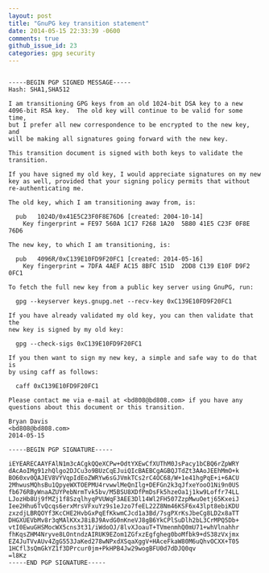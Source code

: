 ```yaml
---
layout: post
title: "GnuPG key transition statement"
date: 2014-05-15 22:33:39 -0600
comments: true
github_issue_id: 23
categories: gpg security
---
```

<!-- MORE -->
<pre><code>
-----BEGIN PGP SIGNED MESSAGE-----
Hash: SHA1,SHA512

I am transitioning GPG keys from an old 1024-bit DSA key to a new
4096-bit RSA key.  The old key will continue to be valid for some time,
but I prefer all new correspondence to be encrypted to the new key, and
will be making all signatures going forward with the new key.

This transition document is signed with both keys to validate the
transition.

If you have signed my old key, I would appreciate signatures on my new
key as well, provided that your signing policy permits that without
re-authenticating me.

The old key, which I am transitioning away from, is:

  pub   1024D/0x41E5C23F0F8E76D6 [created: 2004-10-14]
    Key fingerprint = FE97 560A 1C17 F268 1A20  5B80 41E5 C23F 0F8E 76D6

The new key, to which I am transitioning, is:

  pub   4096R/0xC139E10FD9F20FC1 [created: 2014-05-16]
    Key fingerprint = 7DFA 4AEF AC15 8BFC 151D  2DD8 C139 E10F D9F2 0FC1

To fetch the full new key from a public key server using GnuPG, run:

  gpg --keyserver keys.gnupg.net --recv-key 0xC139E10FD9F20FC1

If you have already validated my old key, you can then validate that the
new key is signed by my old key:

  gpg --check-sigs 0xC139E10FD9F20FC1

If you then want to sign my new key, a simple and safe way to do that is
by using caff as follows:

  caff 0xC139E10FD9F20FC1

Please contact me via e-mail at &lt;bd808@bd808.com&gt; if you have any
questions about this document or this transition.

Bryan Davis
&lt;bd808@bd808.com&gt;
2014-05-15

-----BEGIN PGP SIGNATURE-----

iEYEARECAAYFAlN1m3cACgkQQeXCPw+OdtYXEwCfXUThM0JsPacy1bCBQ6rZpWRY
dAcAoIMg91zhQlgo2DJCu3o9BUzCqEJuiQIcBAEBCgAGBQJTdZt3AAoJEEhMmO+k
BO60xv0QAJEV8VYVqpIdEoZWRYw6sGJVmkTCs2rC4OC68/W+1e41hgPqE+i+6ACU
2MhwusMQhsBu1QpyeWXTOEPMU4rvwwlMeQnIlg+DEFGn2k3qJfxeYooO1Ni9n0US
fb676RByWnaAZUYPebNrmTvk5bv/M5BSU8XDfPmDsFk5hzeOa1j1kw9Loffr74LL
LJozHb8Uj9fMZj1f8SzqlhyqPVUWqF3AEE3Dl14Wl2FH507ZzpMwuOetj65KxeiJ
Iee2Hhu6TvQcqs6erxMrsVFxuYz9s1eJzo7feEL22Z8Nm46KSF6x43lpt8ebiKDU
zxzdjLBRQOYf3KcCHE2HvbGxPqEfKkwmCJcd1a3Bd/7sgPXrKsJbeCg8LD2x8aTT
DHGXUEVbMv8r3qMAlKXxJ8iBJ9AvdG0nKneVJ8gB6YkCPlSuDlh2bL3CrMPQ5Db+
vtI0EwuGHSMocWX5cns3t31/iWdoOJ/8lvXJoauT+TVmenmhQ0mU71+whVlnahhr
fhKqsZHM4Nryve8LOntndzAIRUK9EZom1ZGfxzEgfgheg0boMfbk9+dS38zVxjmx
EZ4JuTVvAUv4ZgG553JaKed278wNPxdXSqaXggV+HAceFkaW80M6uQhvOCXX+T05
1HCfl3sQmGkYZ1f3DPrcur0jm+PkHPB4Jw29wogBFU0d7dDJQ0qv
=l8Kz
-----END PGP SIGNATURE-----
</code></pre>
